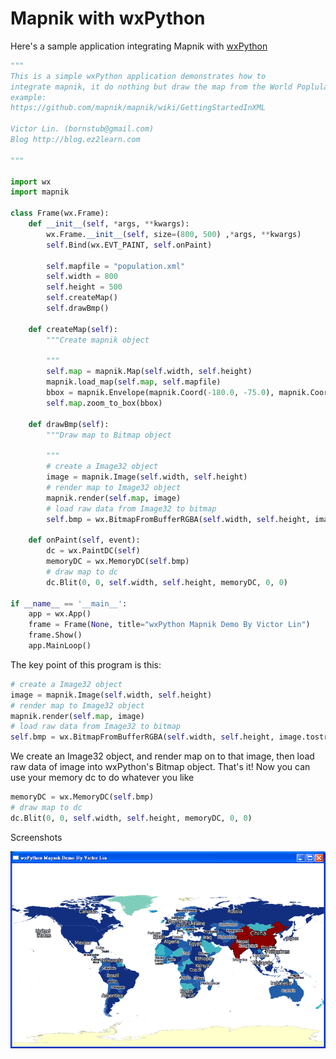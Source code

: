 <!-- Name: IntegrateWithWxPython -->
<!-- Version: 5 -->
<!-- Last-Modified: 2008/12/13 22:15:55 -->
<!-- Author: victorlin -->


# Mapnik with wxPython

Here's a sample application integrating Mapnik with [wxPython](http://wxpython.org/)

```python
"""
This is a simple wxPython application demonstrates how to
integrate mapnik, it do nothing but draw the map from the World Poplulation XML
example:
https://github.com/mapnik/mapnik/wiki/GettingStartedInXML

Victor Lin. (bornstub@gmail.com)
Blog http://blog.ez2learn.com

"""

import wx
import mapnik

class Frame(wx.Frame):
    def __init__(self, *args, **kwargs):
        wx.Frame.__init__(self, size=(800, 500) ,*args, **kwargs)
        self.Bind(wx.EVT_PAINT, self.onPaint)

        self.mapfile = "population.xml"
        self.width = 800
        self.height = 500
        self.createMap()
        self.drawBmp()

    def createMap(self):
        """Create mapnik object

        """
        self.map = mapnik.Map(self.width, self.height)
        mapnik.load_map(self.map, self.mapfile)
        bbox = mapnik.Envelope(mapnik.Coord(-180.0, -75.0), mapnik.Coord(180.0, 90.0))
        self.map.zoom_to_box(bbox)

    def drawBmp(self):
        """Draw map to Bitmap object

        """
        # create a Image32 object
        image = mapnik.Image(self.width, self.height)
        # render map to Image32 object
        mapnik.render(self.map, image)
        # load raw data from Image32 to bitmap
        self.bmp = wx.BitmapFromBufferRGBA(self.width, self.height, image.tostring())

    def onPaint(self, event):
        dc = wx.PaintDC(self)
        memoryDC = wx.MemoryDC(self.bmp)
        # draw map to dc
        dc.Blit(0, 0, self.width, self.height, memoryDC, 0, 0)

if __name__ == '__main__':
    app = wx.App()
    frame = Frame(None, title="wxPython Mapnik Demo By Victor Lin")
    frame.Show()
    app.MainLoop()
```

The key point of this program is this:


```python
# create a Image32 object
image = mapnik.Image(self.width, self.height)
# render map to Image32 object
mapnik.render(self.map, image)
# load raw data from Image32 to bitmap
self.bmp = wx.BitmapFromBufferRGBA(self.width, self.height, image.tostring())
```

We create an Image32 object, and render map on to that image, then load raw data of image into wxPython's Bitmap object. That's it! Now you can use your memory dc to do whatever you like


```python
memoryDC = wx.MemoryDC(self.bmp)
# draw map to dc
dc.Blit(0, 0, self.width, self.height, memoryDC, 0, 0)
```

Screenshots

![](images/wxMapnikScreenshot.png)